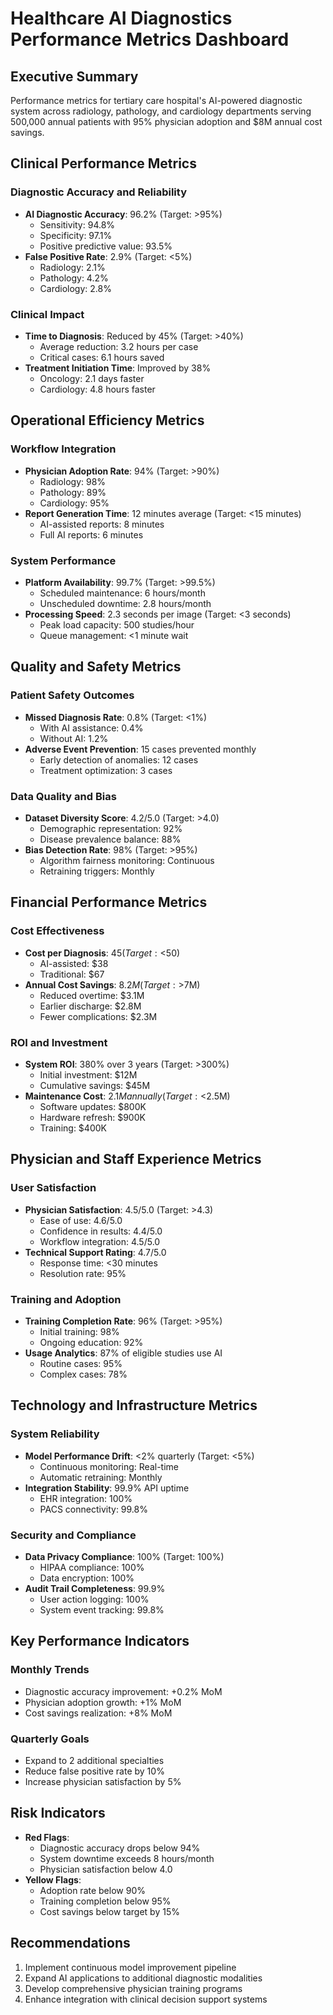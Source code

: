 # Healthcare AI Diagnostics Performance Metrics Dashboard

## Executive Summary
Performance metrics for tertiary care hospital's AI-powered diagnostic system across radiology, pathology, and cardiology departments serving 500,000 annual patients with 95% physician adoption and $8M annual cost savings.

## Clinical Performance Metrics

### Diagnostic Accuracy and Reliability
- **AI Diagnostic Accuracy**: 96.2% (Target: >95%)
  - Sensitivity: 94.8%
  - Specificity: 97.1%
  - Positive predictive value: 93.5%
- **False Positive Rate**: 2.9% (Target: <5%)
  - Radiology: 2.1%
  - Pathology: 4.2%
  - Cardiology: 2.8%

### Clinical Impact
- **Time to Diagnosis**: Reduced by 45% (Target: >40%)
  - Average reduction: 3.2 hours per case
  - Critical cases: 6.1 hours saved
- **Treatment Initiation Time**: Improved by 38%
  - Oncology: 2.1 days faster
  - Cardiology: 4.8 hours faster

## Operational Efficiency Metrics

### Workflow Integration
- **Physician Adoption Rate**: 94% (Target: >90%)
  - Radiology: 98%
  - Pathology: 89%
  - Cardiology: 95%
- **Report Generation Time**: 12 minutes average (Target: <15 minutes)
  - AI-assisted reports: 8 minutes
  - Full AI reports: 6 minutes

### System Performance
- **Platform Availability**: 99.7% (Target: >99.5%)
  - Scheduled maintenance: 6 hours/month
  - Unscheduled downtime: 2.8 hours/month
- **Processing Speed**: 2.3 seconds per image (Target: <3 seconds)
  - Peak load capacity: 500 studies/hour
  - Queue management: <1 minute wait

## Quality and Safety Metrics

### Patient Safety Outcomes
- **Missed Diagnosis Rate**: 0.8% (Target: <1%)
  - With AI assistance: 0.4%
  - Without AI: 1.2%
- **Adverse Event Prevention**: 15 cases prevented monthly
  - Early detection of anomalies: 12 cases
  - Treatment optimization: 3 cases

### Data Quality and Bias
- **Dataset Diversity Score**: 4.2/5.0 (Target: >4.0)
  - Demographic representation: 92%
  - Disease prevalence balance: 88%
- **Bias Detection Rate**: 98% (Target: >95%)
  - Algorithm fairness monitoring: Continuous
  - Retraining triggers: Monthly

## Financial Performance Metrics

### Cost Effectiveness
- **Cost per Diagnosis**: $45 (Target: <$50)
  - AI-assisted: $38
  - Traditional: $67
- **Annual Cost Savings**: $8.2M (Target: >$7M)
  - Reduced overtime: $3.1M
  - Earlier discharge: $2.8M
  - Fewer complications: $2.3M

### ROI and Investment
- **System ROI**: 380% over 3 years (Target: >300%)
  - Initial investment: $12M
  - Cumulative savings: $45M
- **Maintenance Cost**: $2.1M annually (Target: <$2.5M)
  - Software updates: $800K
  - Hardware refresh: $900K
  - Training: $400K

## Physician and Staff Experience Metrics

### User Satisfaction
- **Physician Satisfaction**: 4.5/5.0 (Target: >4.3)
  - Ease of use: 4.6/5.0
  - Confidence in results: 4.4/5.0
  - Workflow integration: 4.5/5.0
- **Technical Support Rating**: 4.7/5.0
  - Response time: <30 minutes
  - Resolution rate: 95%

### Training and Adoption
- **Training Completion Rate**: 96% (Target: >95%)
  - Initial training: 98%
  - Ongoing education: 92%
- **Usage Analytics**: 87% of eligible studies use AI
  - Routine cases: 95%
  - Complex cases: 78%

## Technology and Infrastructure Metrics

### System Reliability
- **Model Performance Drift**: <2% quarterly (Target: <5%)
  - Continuous monitoring: Real-time
  - Automatic retraining: Monthly
- **Integration Stability**: 99.9% API uptime
  - EHR integration: 100%
  - PACS connectivity: 99.8%

### Security and Compliance
- **Data Privacy Compliance**: 100% (Target: 100%)
  - HIPAA compliance: 100%
  - Data encryption: 100%
- **Audit Trail Completeness**: 99.9%
  - User action logging: 100%
  - System event tracking: 99.8%

## Key Performance Indicators

### Monthly Trends
- Diagnostic accuracy improvement: +0.2% MoM
- Physician adoption growth: +1% MoM
- Cost savings realization: +8% MoM

### Quarterly Goals
- Expand to 2 additional specialties
- Reduce false positive rate by 10%
- Increase physician satisfaction by 5%

## Risk Indicators
- **Red Flags**:
  - Diagnostic accuracy drops below 94%
  - System downtime exceeds 8 hours/month
  - Physician satisfaction below 4.0
- **Yellow Flags**:
  - Adoption rate below 90%
  - Training completion below 95%
  - Cost savings below target by 15%

## Recommendations
1. Implement continuous model improvement pipeline
2. Expand AI applications to additional diagnostic modalities
3. Develop comprehensive physician training programs
4. Enhance integration with clinical decision support systems
